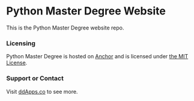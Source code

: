 # Python Master Degree Website
This is the Python Master Degree website repo.

### Licensing
Python Master Degree is hosted on [Anchor](https://anchor.fm) and is licensed under [the MIT License](LICENSE).

### Support or Contact
Visit [ddApps.co](http://ddapps.co) to see more.